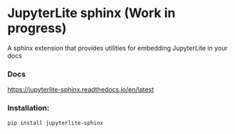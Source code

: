# JupyterLite sphinx (Work in progress)

A sphinx extension that provides utilities for embedding JupyterLite in your docs

### Docs

https://jupyterlite-sphinx.readthedocs.io/en/latest

### Installation:

```bash
pip install jupyterlite-sphinx
```
